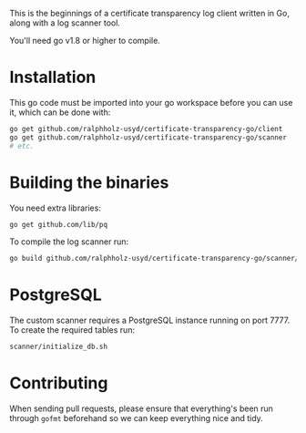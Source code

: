 This is the beginnings of a certificate transparency log
client written in Go, along with a log scanner tool.

You'll need go v1.8 or higher to compile.

# Installation

This go code must be imported into your go workspace before you can
use it, which can be done with:

```bash
go get github.com/ralphholz-usyd/certificate-transparency-go/client
go get github.com/ralphholz-usyd/certificate-transparency-go/scanner
# etc.
```

# Building the binaries

You need extra libraries:

```bash
go get github.com/lib/pq
```

To compile the log scanner run:

```bash
go build github.com/ralphholz-usyd/certificate-transparency-go/scanner/main/scanner.go
```

# PostgreSQL

The custom scanner requires a PostgreSQL instance running on port 7777. To create the required tables run:

```bash
scanner/initialize_db.sh
```

# Contributing

When sending pull requests, please ensure that everything's been run
through ```gofmt``` beforehand so we can keep everything nice and
tidy.
